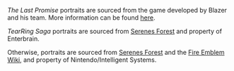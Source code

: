 *The Last Promise* portraits are sourced from the game developed by Blazer and his team. More information can be found [here](http://www.feshrine.net/thelastpromise/).

*TearRing Saga* portraits are sourced from [Serenes Forest](https://serenesforest.net) and property of Enterbrain.

Otherwise, portraits are sourced from [Serenes Forest](https://serenesforest.net) and the [Fire Emblem Wiki](https://fireemblemwiki.org), and property of Nintendo/Intelligent Systems.
